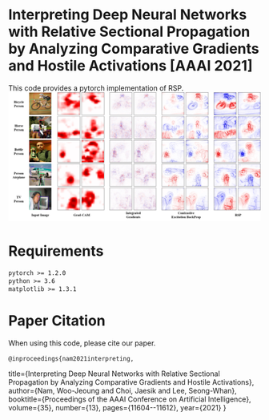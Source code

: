 # Interpreting Deep Neural Networks with Relative Sectional Propagation by Analyzing Comparative Gradients and Hostile Activations [AAAI 2021]


This code provides a pytorch implementation of RSP.
![Alt text](/Fig.png)
# Requirements
	pytorch >= 1.2.0
	python >= 3.6
	matplotlib >= 1.3.1
  
# Paper Citation
When using this code, please cite our paper.

	@inproceedings{nam2021interpreting,
  title={Interpreting Deep Neural Networks with Relative Sectional Propagation by Analyzing Comparative Gradients and Hostile Activations},
  author={Nam, Woo-Jeoung and Choi, Jaesik and Lee, Seong-Whan},
  booktitle={Proceedings of the AAAI Conference on Artificial Intelligence},
  volume={35},
  number={13},
  pages={11604--11612},
  year={2021}
  }
